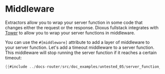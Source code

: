 # Middleware

Extractors allow you to wrap your server function in some code that changes either the request or the response. Dioxus fullstack integrates with [Tower](https://docs.rs/tower/latest/tower/index.html) to allow you to wrap your server functions in middleware.

You can use the `#[middleware]` attribute to add a layer of middleware to your server function. Let's add a timeout middleware to a server function. This middleware will stop running the server function if it reaches a certain timeout:

```rust
{{#include ../docs-router/src/doc_examples/untested_05/server_function_middleware.rs:server_function_middleware}}
```
